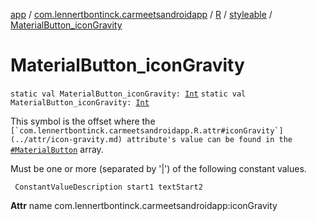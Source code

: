 [app](../../../index.md) / [com.lennertbontinck.carmeetsandroidapp](../../index.md) / [R](../index.md) / [styleable](index.md) / [MaterialButton_iconGravity](./-material-button_icon-gravity.md)

# MaterialButton_iconGravity

`static val MaterialButton_iconGravity: `[`Int`](https://kotlinlang.org/api/latest/jvm/stdlib/kotlin/-int/index.html)
`static val MaterialButton_iconGravity: `[`Int`](https://kotlinlang.org/api/latest/jvm/stdlib/kotlin/-int/index.html)

This symbol is the offset where the ``[`com.lennertbontinck.carmeetsandroidapp.R.attr#iconGravity`](../attr/icon-gravity.md) attribute's value can be found in the ``[`#MaterialButton`](-material-button.md) array.

Must be one or more (separated by '|') of the following constant values.

     ConstantValueDescription start1 textStart2

**Attr**
name com.lennertbontinck.carmeetsandroidapp:iconGravity

